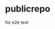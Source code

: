 # publicrepo
for e2e test

























































































































































































































































































































































































































































































































































































































































































































































































































































































































































































































































































































































































































































































































































































































































































































































































































































































































































































































































































































































































































































































































































































































































































































































































































































































































































































































































































































































































































































































































































































































































































































































